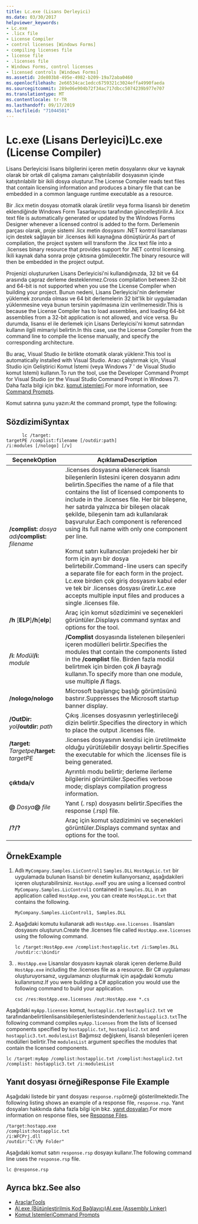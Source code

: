 ```yaml
---
title: Lc.exe (Lisans Derleyici)
ms.date: 03/30/2017
helpviewer_keywords:
- Lc.exe
- .licx file
- License Compiler
- control licenses [Windows Forms]
- compiling licenses file
- license file
- .licenses file
- Windows Forms, control licenses
- licensed controls [Windows Forms]
ms.assetid: 2de803b8-495e-4982-b209-19a72aba0460
ms.openlocfilehash: 2e66534cac1edcc6759321c3024effa4990faeda
ms.sourcegitcommit: 289e06e904b72f34ac717dbcc5074239b977e707
ms.translationtype: MT
ms.contentlocale: tr-TR
ms.lasthandoff: 09/17/2019
ms.locfileid: "71044501"
---
```

# <a name="lcexe-license-compiler"></a><span data-ttu-id="0dfa0-102">Lc.exe (Lisans Derleyici)</span><span class="sxs-lookup"><span data-stu-id="0dfa0-102">Lc.exe (License Compiler)</span></span>
<span data-ttu-id="0dfa0-103">Lisans Derleyicisi lisans bilgilerini içeren metin dosyalarını okur ve kaynak olarak bir ortak dil çalışma zamanı çalıştırılabilir dosyasının içinde katıştırılabilir bir ikili dosya oluşturur.</span><span class="sxs-lookup"><span data-stu-id="0dfa0-103">The License Compiler reads text files that contain licensing information and produces a binary file that can be embedded in a common language runtime executable as a resource.</span></span>  
  
 <span data-ttu-id="0dfa0-104">Bir .licx metin dosyası otomatik olarak üretilir veya forma lisanslı bir denetim eklendiğinde Windows Form Tasarlayıcısı tarafından güncelleştirilir.</span><span class="sxs-lookup"><span data-stu-id="0dfa0-104">A .licx text file is automatically generated or updated by the Windows Forms Designer whenever a licensed control is added to the form.</span></span> <span data-ttu-id="0dfa0-105">Derlemenin parçası olarak, proje sistemi .licx metin dosyasını .NET kontrol lisanslaması için destek sağlayan bir .licenses ikili kaynağına dönüştürür.</span><span class="sxs-lookup"><span data-stu-id="0dfa0-105">As part of compilation, the project system will transform the .licx text file into a .licenses binary resource that provides support for .NET control licensing.</span></span> <span data-ttu-id="0dfa0-106">İkili kaynak daha sonra proje çıktısına gömülecektir.</span><span class="sxs-lookup"><span data-stu-id="0dfa0-106">The binary resource will then be embedded in the project output.</span></span>  
  
 <span data-ttu-id="0dfa0-107">Projenizi oluştururken Lisans Derleyicisi'ni kullandığınızda, 32 bit ve 64 arasında çapraz derleme desteklenmez.</span><span class="sxs-lookup"><span data-stu-id="0dfa0-107">Cross compilation between 32-bit and 64-bit is not supported when you use the License Compiler when building your project.</span></span> <span data-ttu-id="0dfa0-108">Bunun nedeni, Lisans Derleyicisi'nin derlemeler yüklemek zorunda olması ve 64 bit derlemelerin 32 bit'lik bir uygulamadan yüklenmesine veya bunun tersinin yapılmasına izin verilmemesidir.</span><span class="sxs-lookup"><span data-stu-id="0dfa0-108">This is because the License Compiler has to load assemblies, and loading 64-bit assemblies from a 32-bit application is not allowed, and vice versa.</span></span> <span data-ttu-id="0dfa0-109">Bu durumda, lisansı el ile derlemek için Lisans Derleyicisi'ni komut satırından kullanın ilgili mimariyi belirtin.</span><span class="sxs-lookup"><span data-stu-id="0dfa0-109">In this case, use the License Compiler from the command line to compile the license manually, and specify the corresponding architecture.</span></span>  
  
 <span data-ttu-id="0dfa0-110">Bu araç, Visual Studio ile birlikte otomatik olarak yüklenir.</span><span class="sxs-lookup"><span data-stu-id="0dfa0-110">This tool is automatically installed with Visual Studio.</span></span> <span data-ttu-id="0dfa0-111">Aracı çalıştırmak için, Visual Studio için Geliştirici Komut İstemi (veya Windows 7 ' de Visual Studio komut Istemi) kullanın.</span><span class="sxs-lookup"><span data-stu-id="0dfa0-111">To run the tool, use the Developer Command Prompt for Visual Studio (or the Visual Studio Command Prompt in Windows 7).</span></span> <span data-ttu-id="0dfa0-112">Daha fazla bilgi için bkz. [komut istemleri](developer-command-prompt-for-vs.md).</span><span class="sxs-lookup"><span data-stu-id="0dfa0-112">For more information, see [Command Prompts](developer-command-prompt-for-vs.md).</span></span>  
  
 <span data-ttu-id="0dfa0-113">Komut satırına şunu yazın:</span><span class="sxs-lookup"><span data-stu-id="0dfa0-113">At the command prompt, type the following:</span></span>  
  
## <a name="syntax"></a><span data-ttu-id="0dfa0-114">Sözdizimi</span><span class="sxs-lookup"><span data-stu-id="0dfa0-114">Syntax</span></span>  
  
```console
      lc /target:  
targetPE /complist:filename [/outdir:path]  
/i:modules [/nologo] [/v]  
```  
  
|<span data-ttu-id="0dfa0-115">Seçenek</span><span class="sxs-lookup"><span data-stu-id="0dfa0-115">Option</span></span>|<span data-ttu-id="0dfa0-116">Açıklama</span><span class="sxs-lookup"><span data-stu-id="0dfa0-116">Description</span></span>|  
|------------|-----------------|  
|<span data-ttu-id="0dfa0-117">**/complist:** *dosya adı*</span><span class="sxs-lookup"><span data-stu-id="0dfa0-117">**/complist:** *filename*</span></span>|<span data-ttu-id="0dfa0-118">.licenses dosyasına eklenecek lisanslı bileşenlerin listesini içeren dosyanın adını belirtin.</span><span class="sxs-lookup"><span data-stu-id="0dfa0-118">Specifies the name of a file that contains the list of licensed components to include in the .licenses file.</span></span> <span data-ttu-id="0dfa0-119">Her bir bileşene, her satırda yalnızca bir bileşen olacak şekilde, bileşenin tam adı kullanılarak başvurulur.</span><span class="sxs-lookup"><span data-stu-id="0dfa0-119">Each component is referenced using its full name with only one component per line.</span></span><br /><br /> <span data-ttu-id="0dfa0-120">Komut satırı kullanıcıları projedeki her bir form için ayrı bir dosya belirtebilir.</span><span class="sxs-lookup"><span data-stu-id="0dfa0-120">Command-line users can specify a separate file for each form in the project.</span></span> <span data-ttu-id="0dfa0-121">Lc.exe birden çok giriş dosyasını kabul eder ve tek bir .licenses dosyası üretir.</span><span class="sxs-lookup"><span data-stu-id="0dfa0-121">Lc.exe accepts multiple input files and produces a single .licenses file.</span></span>|  
|<span data-ttu-id="0dfa0-122">**/h** [**ELP**]</span><span class="sxs-lookup"><span data-stu-id="0dfa0-122">**/h**[**elp**]</span></span>|<span data-ttu-id="0dfa0-123">Araç için komut sözdizimini ve seçenekleri görüntüler.</span><span class="sxs-lookup"><span data-stu-id="0dfa0-123">Displays command syntax and options for the tool.</span></span>|  
|<span data-ttu-id="0dfa0-124">**/i:** *Modül*</span><span class="sxs-lookup"><span data-stu-id="0dfa0-124">**/i:** *module*</span></span>|<span data-ttu-id="0dfa0-125">**/Complist** dosyasında listelenen bileşenleri içeren modülleri belirtir.</span><span class="sxs-lookup"><span data-stu-id="0dfa0-125">Specifies the modules that contain the components listed in the **/complist** file.</span></span> <span data-ttu-id="0dfa0-126">Birden fazla modül belirtmek için birden çok **/i** bayrağı kullanın.</span><span class="sxs-lookup"><span data-stu-id="0dfa0-126">To specify more than one module, use multiple **/i** flags.</span></span>|  
|<span data-ttu-id="0dfa0-127">**/nologo**</span><span class="sxs-lookup"><span data-stu-id="0dfa0-127">**/nologo**</span></span>|<span data-ttu-id="0dfa0-128">Microsoft başlangıç başlığı görüntüsünü bastırır.</span><span class="sxs-lookup"><span data-stu-id="0dfa0-128">Suppresses the Microsoft startup banner display.</span></span>|  
|<span data-ttu-id="0dfa0-129">**/OutDir:** *yol*</span><span class="sxs-lookup"><span data-stu-id="0dfa0-129">**/outdir:** *path*</span></span>|<span data-ttu-id="0dfa0-130">Çıkış .licenses dosyasının yerleştirileceği dizin belirtir.</span><span class="sxs-lookup"><span data-stu-id="0dfa0-130">Specifies the directory in which to place the output .licenses file.</span></span>|  
|<span data-ttu-id="0dfa0-131">**/target:** *Targetpe*</span><span class="sxs-lookup"><span data-stu-id="0dfa0-131">**/target:** *targetPE*</span></span>|<span data-ttu-id="0dfa0-132">.licenses dosyasının kendisi için üretilmekte olduğu yürütülebilir dosyayı belirtir.</span><span class="sxs-lookup"><span data-stu-id="0dfa0-132">Specifies the executable for which the .licenses file is being generated.</span></span>|  
|<span data-ttu-id="0dfa0-133">**çıktıda**</span><span class="sxs-lookup"><span data-stu-id="0dfa0-133">**/v**</span></span>|<span data-ttu-id="0dfa0-134">Ayrıntılı modu belirtir; derleme ilerleme bilgilerini görüntüler.</span><span class="sxs-lookup"><span data-stu-id="0dfa0-134">Specifies verbose mode; displays compilation progress information.</span></span>|  
|<span data-ttu-id="0dfa0-135">**@** *Dosya*</span><span class="sxs-lookup"><span data-stu-id="0dfa0-135">**@** *file*</span></span>|<span data-ttu-id="0dfa0-136">Yanıt (. rsp) dosyasını belirtir.</span><span class="sxs-lookup"><span data-stu-id="0dfa0-136">Specifies the response (.rsp) file.</span></span>|  
|<span data-ttu-id="0dfa0-137">**/?**</span><span class="sxs-lookup"><span data-stu-id="0dfa0-137">**/?**</span></span>|<span data-ttu-id="0dfa0-138">Araç için komut sözdizimini ve seçenekleri görüntüler.</span><span class="sxs-lookup"><span data-stu-id="0dfa0-138">Displays command syntax and options for the tool.</span></span>|  
  
## <a name="example"></a><span data-ttu-id="0dfa0-139">Örnek</span><span class="sxs-lookup"><span data-stu-id="0dfa0-139">Example</span></span>  
  
1. <span data-ttu-id="0dfa0-140">Adlı `MyCompany.Samples.LicControl1` `Samples.DLL` `HostAppLic.txt` bir uygulamada bulunan lisanslı bir denetim kullanıyorsanız, aşağıdakileri içeren oluşturabilirsiniz. `HostApp.exe`</span><span class="sxs-lookup"><span data-stu-id="0dfa0-140">If you are using a licensed control `MyCompany.Samples.LicControl1` contained in `Samples.DLL` in an application called `HostApp.exe`*,* you can create `HostAppLic.txt` that contains the following.</span></span>  
  
    ```text
    MyCompany.Samples.LicControl1, Samples.DLL  
    ```  
  
2. <span data-ttu-id="0dfa0-141">Aşağıdaki komutu kullanarak adlı `HostApp.exe.licenses` . lisansları dosyasını oluşturun.</span><span class="sxs-lookup"><span data-stu-id="0dfa0-141">Create the .licenses file called `HostApp.exe.licenses` using the following command.</span></span>  
  
    ```console  
    lc /target:HostApp.exe /complist:hostapplic.txt /i:Samples.DLL /outdir:c:\bindir  
    ```  
  
3. <span data-ttu-id="0dfa0-142">. `HostApp.exe` Lisanslar dosyasını kaynak olarak içeren derleme.</span><span class="sxs-lookup"><span data-stu-id="0dfa0-142">Build `HostApp.exe` including the .licenses file as a resource.</span></span> <span data-ttu-id="0dfa0-143">Bir C# uygulaması oluşturuyorsanız, uygulamanızı oluşturmak için aşağıdaki komutu kullanırsınız.</span><span class="sxs-lookup"><span data-stu-id="0dfa0-143">If you were building a C# application you would use the following command to build your application.</span></span>  
  
    ```console
    csc /res:HostApp.exe.licenses /out:HostApp.exe *.cs  
    ```  
  
 <span data-ttu-id="0dfa0-144">Aşağıdaki `myApp.licenses` komut, `hostapplic.txt` `hostapplic2.txt` ve tarafındanbelirtilenlisanslıbileşenlerlistesindenderlenir.`hostapplic3.txt`</span><span class="sxs-lookup"><span data-stu-id="0dfa0-144">The following command compiles `myApp.licenses` from the lists of licensed components specified by `hostapplic.txt`, `hostapplic2.txt` and `hostapplic3.txt`.</span></span> <span data-ttu-id="0dfa0-145">`modulesList` Bağımsız değişkeni, lisanslı bileşenleri içeren modülleri belirtir.</span><span class="sxs-lookup"><span data-stu-id="0dfa0-145">The `modulesList` argument specifies the modules that contain the licensed components.</span></span>  
  
```console  
lc /target:myApp /complist:hostapplic.txt /complist:hostapplic2.txt /complist: hostapplic3.txt /i:modulesList  
```  
  
## <a name="response-file-example"></a><span data-ttu-id="0dfa0-146">Yanıt dosyası örneği</span><span class="sxs-lookup"><span data-stu-id="0dfa0-146">Response File Example</span></span>  
 <span data-ttu-id="0dfa0-147">Aşağıdaki listede bir yanıt dosyası `response.rsp`örneği gösterilmektedir.</span><span class="sxs-lookup"><span data-stu-id="0dfa0-147">The following listing shows an example of a response file, `response.rsp`.</span></span> <span data-ttu-id="0dfa0-148">Yanıt dosyaları hakkında daha fazla bilgi için bkz. [yanıt dosyaları](/visualstudio/msbuild/msbuild-response-files).</span><span class="sxs-lookup"><span data-stu-id="0dfa0-148">For more information on response files, see [Response Files](/visualstudio/msbuild/msbuild-response-files).</span></span>  
  
```text  
/target:hostapp.exe  
/complist:hostapplic.txt   
/i:WFCPrj.dll   
/outdir:"C:\My Folder"  
```  
  
 <span data-ttu-id="0dfa0-149">Aşağıdaki komut satırı `response.rsp` dosyayı kullanır.</span><span class="sxs-lookup"><span data-stu-id="0dfa0-149">The following command line uses the `response.rsp` file.</span></span>  
  
```console  
lc @response.rsp  
```  
  
## <a name="see-also"></a><span data-ttu-id="0dfa0-150">Ayrıca bkz.</span><span class="sxs-lookup"><span data-stu-id="0dfa0-150">See also</span></span>

- [<span data-ttu-id="0dfa0-151">Araçlar</span><span class="sxs-lookup"><span data-stu-id="0dfa0-151">Tools</span></span>](index.md)
- [<span data-ttu-id="0dfa0-152">Al.exe (Bütünleştirilmiş Kod Bağlayıcı)</span><span class="sxs-lookup"><span data-stu-id="0dfa0-152">Al.exe (Assembly Linker)</span></span>](al-exe-assembly-linker.md)
- [<span data-ttu-id="0dfa0-153">Komut İstemleri</span><span class="sxs-lookup"><span data-stu-id="0dfa0-153">Command Prompts</span></span>](developer-command-prompt-for-vs.md)
